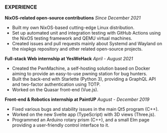 ### EXPERIENCE

**NixOS-related open-source contributions**
*Since December 2021*

- Built my own NixOS-based cutting-edge Linux distribution.
- Set up automated unit and integration testing with GitHub Actions using the NixOS testing framework and QEMU virtual machines.
- Created issues and pull requests mainly about Systemd and Wayland on the nixpkgs repository and other related open-source projects.

**Full-stack Web internship at YesWeHack**
*April - August 2021*

- Created the PwnMachine, a self-hosting solution based on Docker aiming to provide an easy-to-use pwning station for bug hunters.
- Built the back-end with Starlette (Python 3), providing a GraphQL API and two-factor authentication using TOTP.
- Worked on the Quasar front-end (Vue.js).

**Front-end & Robotics internship at PaintUP**
*August - December 2019*

- Fixed various bugs and stability issues in the main Qt5 program (C++).
- Worked on the new Svelte app (TypeScript) with 3D views (Three.js).
- Programmed an Arduino rotary prism (C++), and a small Elm page providing a user-friendly control interface to it.
